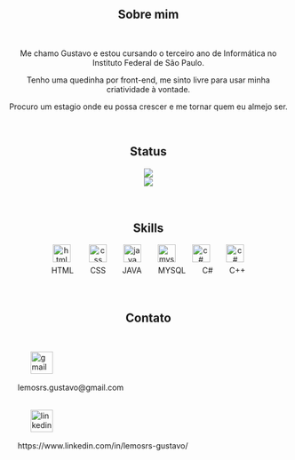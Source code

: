 <body>
<main>
<div align="center">
    <h2>Sobre mim</h2>
    <br>
    <p>Me chamo Gustavo e estou cursando o terceiro ano de Informática no Instituto Federal de São Paulo.</p>
    <p>Tenho uma quedinha por front-end, me sinto livre para usar minha criatividade 
    à vontade.</p>
    <p>Procuro um estagio onde eu possa crescer e me tornar quem eu almejo ser.</p>
    <br>
</div>
<div>
    <h2 align="center">Status</h2>
    <div>
    <div align="center">
        <div>
        <picture>
            <source
            srcset="https://github-readme-stats.vercel.app/api?username=lemos-guto&show_icons=true&theme=kacho_ga&rank_icon=github"
            media="(prefers-color-scheme: dark)"
            />
            <source
            srcset="https://github-readme-stats.vercel.app/api?username=lemos-guto&show_icons=true&theme=moltack&hide_rank=true"
            media="(prefers-color-scheme: light), (prefers-color-scheme: no-preference)"
            />
            <img src="https://github-readme-stats.vercel.app/api?username=lemos-guto&show_icons=true&theme=moltack&hide_rank=true" />
        </div>
        <div>
        </picture> 
            <picture>
            <source
            srcset="https://github-readme-stats.vercel.app/api/top-langs/?username=lemos-guto&layout=compact&theme=kacho_ga"
            media="(prefers-color-scheme: dark)"
            />
            <source
            srcset="https://github-readme-stats.vercel.app/api/top-langs/?username=lemos-guto&layout=compact&theme=moltack"
            media="(prefers-color-scheme: light), (prefers-color-scheme: no-preference)"
            />
            <img src="https://github-readme-stats.vercel.app/api/top-langs/?username=lemos-guto&layout=compact&theme=moltack" />
        </picture>
        </div> 
    </div>
    <br>
</div>
<div>
    <br>
    <h2 align="center"> Skills</h2>
<div align="center">
    <img src="https://cdn-icons-png.flaticon.com/512/1532/1532556.png" alt="html" width="32px"> ㅤㅤ
    <img src="https://cdn-icons-png.flaticon.com/512/732/732190.png" alt="css" width="32px">ㅤㅤ
    <img src="https://cdn.icon-icons.com/icons2/1381/PNG/512/java_93883.png" alt="java" width="32px">ㅤㅤ
    <img src="https://cdn.icon-icons.com/icons2/1381/PNG/512/mysqlworkbench_93532.png" alt="mysql" width="32px">ㅤㅤ
    <img src="https://cdn.cdnlogo.com/logos/c/27/c.svg" alt="c#" width="32px">ㅤㅤ
    <img src="https://cdn-icons-png.flaticon.com/512/6132/6132222.png" alt="c#" width="32px">
</div>
<div align="center">
   ㅤ<span>HTML</span>ㅤㅤ
    <span>CSS</span>ㅤㅤ
    <span>JAVA</span>ㅤㅤ
    <span>MYSQL</span>ㅤㅤ
    <span>C#</span>ㅤㅤ
    <span>C++</span>ㅤ
</div>
<br>
</div>
</main>
<footer>
<div>
    <br>
    <h2 align="center"> Contato</h2>
    <br>
    <div>
        <figure>
            <img
            src="https://upload.wikimedia.org/wikipedia/commons/thumb/7/7e/Gmail_icon_%282020%29.svg/2560px-Gmail_icon_%282020%29.svg.png"
            alt="gmail"
            width="40px">
        </figure>
        <figcaption>ㅤ lemosrs.gustavo@gmail.com </figcaption>
    </div>
    <br>
    <div>
        <figure>
            <img
            src="https://upload.wikimedia.org/wikipedia/commons/thumb/8/81/LinkedIn_icon.svg/1200px-LinkedIn_icon.svg.png"
            alt="linkedin"
            width="40px">
        </figure>
        <figcaption>ㅤ https://www.linkedin.com/in/lemosrs-gustavo/ </figcaption>
    </div>
</div>
</footer>
</body>
